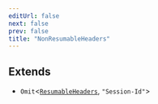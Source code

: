 ```yaml
---
editUrl: false
next: false
prev: false
title: "NonResumableHeaders"
---
```


## Extends

- `Omit`\<[`ResumableHeaders`](/api/interfaces/resumableheaders/), `"Session-Id"`\>
